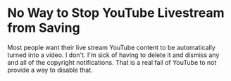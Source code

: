 # No Way to Stop YouTube Livestream from Saving

Most people want their live stream YouTube content to be automatically
turned into a video. I don't. I'm sick of having to delete it and
dismiss any and all of the copyright notifications. That is a real fail
of YouTube to not provide a way to disable that.
